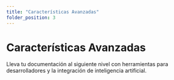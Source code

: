 ```yaml
---
title: "Características Avanzadas"
folder_position: 3
---
```


# Características Avanzadas

Lleva tu documentación al siguiente nivel con herramientas para desarrolladores y la integración de inteligencia artificial.